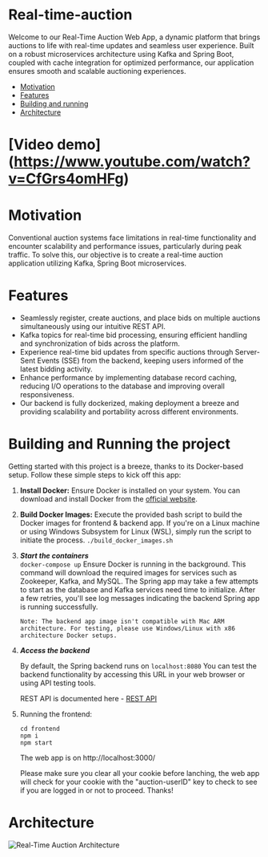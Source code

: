# Real-time-auction
Welcome to our Real-Time Auction Web App, a dynamic platform that brings auctions to life with real-time updates and seamless user experience. Built on a robust microservices architecture using Kafka and Spring Boot, coupled with cache integration for optimized performance, our application ensures smooth and scalable auctioning experiences.

- [Motivation](#motivation)
- [Features](#Features)
- [Building and running](#building-and-running-the-project)
- [Architecture](#architecture)

# [Video demo] (https://www.youtube.com/watch?v=CfGrs4omHFg)

#  Motivation
   Conventional auction systems face limitations in real-time functionality and encounter scalability and performance issues, particularly during peak traffic. To solve this, our objective is to create a real-time auction application utilizing Kafka, Spring Boot microservices. 

# Features
-  Seamlessly register, create auctions, and place bids on multiple auctions simultaneously using our intuitive REST API.
-  Kafka topics for real-time bid processing, ensuring efficient handling and synchronization of bids across the platform.
-  Experience real-time bid updates from specific auctions through Server-Sent Events (SSE) from the backend, keeping users informed of the latest bidding activity.
-  Enhance performance by implementing database record caching, reducing I/O operations to the database and improving overall responsiveness.
-  Our backend is fully dockerized, making deployment a breeze and providing scalability and portability across different environments.

# Building and Running the project
Getting started with this project is a breeze, thanks to its Docker-based setup. Follow these simple steps to kick off this app:

1. **Install Docker:**
   Ensure Docker is installed on your system. You can download and install Docker from the [official website](https://www.docker.com/get-started).

2. **Build Docker Images:**
   Execute the provided bash script to build the Docker images for frontend & backend app. If you're on a Linux machine or using Windows Subsystem for Linux (WSL), simply run the script to initiate the process.
```./build_docker_images.sh```

3. ***Start the containers***   
    ```docker-compose up```
    Ensure Docker is running in the background. This command will download the required images for services such as Zookeeper, Kafka, and MySQL. The Spring app may take a few attempts to start as the database and Kafka services need time to initialize. After a few retries, you'll see log messages indicating the backend Spring app is running successfully.

    `Note: The backend app image isn't compatible with Mac ARM architecture. For testing, please use Windows/Linux with x86 architecture Docker setups.`

4.  ***Access the backend***

    By default, the Spring backend runs on `localhost:8080` You can test the backend functionality by accessing this URL in your web browser or using API testing tools.
    
    REST API is documented here - [REST API](/backend/restAPI.md)

5. Running the frontend:
   ```
   cd frontend
   npm i
   npm start
   ```
   The web app is on http://localhost:3000/

   Please make sure you clear all your cookie before lanching, the web app will check for your cookie with the "auction-userID" key to check to see if you are logged in or not to proceed. Thanks!
# Architecture
   ![Real-Time Auction Architecture](architecture.PNG)
